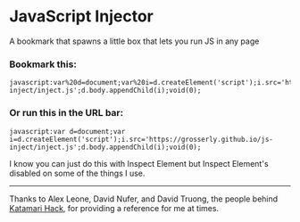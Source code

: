 # JavaScript Injector
A bookmark that spawns a little box that lets you run JS in any page

### Bookmark this:

    javascript:var%20d=document;var%20i=d.createElement('script');i.src='https://grosserly.github.io/js-inject/inject.js';d.body.appendChild(i);void(0);
    
### Or run this in the URL bar:

    javascript:var d=document;var i=d.createElement('script');i.src='https://grosserly.github.io/js-inject/inject.js';d.body.appendChild(i);void(0);

I know you can just do this with Inspect Element but Inspect Element's disabled on some of the things I use.

---

Thanks to Alex Leone, David Nufer, and David Truong, the people behind [Katamari Hack](http://kathack.com/), for providing a reference for me at times.
